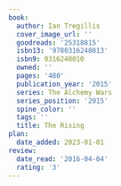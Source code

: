 ```yaml
---
book:
  author: Ian Tregillis
  cover_image_url: ''
  goodreads: '25318815'
  isbn13: '9780316248013'
  isbn9: 0316248010
  owned: ''
  pages: '480'
  publication_year: '2015'
  series: The Alchemy Wars
  series_position: '2015'
  spine_color: ''
  tags: ''
  title: The Rising
plan:
  date_added: 2023-01-01
review:
  date_read: '2016-04-04'
  rating: '3'
---
```

